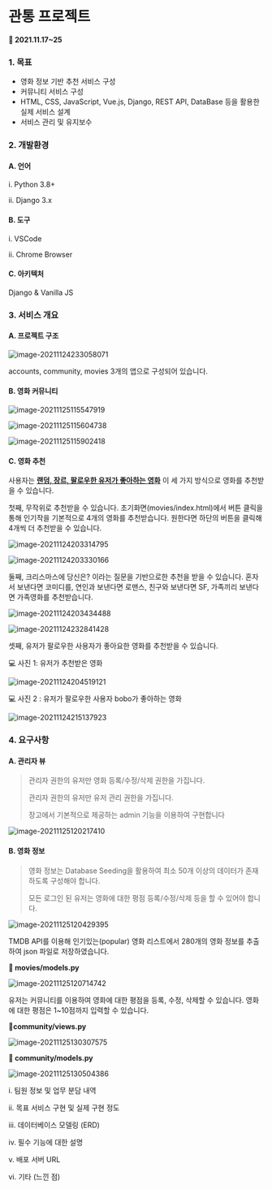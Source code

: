 # 관통 프로젝트

**📆 2021.11.17~25**



### 1. 목표

* 영화 정보 기반 추천 서비스 구성
* 커뮤니티 서비스 구성
* HTML, CSS, JavaScript, Vue.js, Django, REST API, DataBase 등을 활용한 실제 서비스 설계
* 서비스 관리 및 유지보수



### 2. 개발환경

#### A. 언어

i. Python 3.8+

ii. Django 3.x

#### B. 도구

i. VSCode

ii. Chrome Browser

#### C. 아키텍처

Django & Vanilla JS



### 3. 서비스 개요

#### A. 프로젝트 구조

![image-20211124233058071](C:\Users\itrep\AppData\Roaming\Typora\typora-user-images\image-20211124233058071.png)

accounts, community, movies 3개의 앱으로 구성되어 있습니다.

#### B. 영화 커뮤니티

![image-20211125115547919](README.assets/image-20211125115547919.png)

![image-20211125115604738](README.assets/image-20211125115604738.png)

![image-20211125115902418](README.assets/image-20211125115902418.png)



#### C. 영화 추천

사용자는 **<u>랜덤, 장르, 팔로우한 유저가 좋아하는 영화</u>** 이 세 가지 방식으로 영화를 추천받을 수 있습니다.

첫째, 무작위로 추천받을 수 있습니다. 초기화면(movies/index.html)에서 버튼 클릭을 통해 인기작을 기본적으로 4개의 영화를 추천받습니다. 원한다면 하단의 버튼을 클릭해 4개씩 더 추천받을 수 있습니다.

![image-20211124203314795](C:\Users\itrep\AppData\Roaming\Typora\typora-user-images\image-20211124203314795.png)

![image-20211124203330166](C:\Users\itrep\AppData\Roaming\Typora\typora-user-images\image-20211124203330166.png)

둘째, 크리스마스에 당신은? 이라는 질문을 기반으로한 추천을 받을 수 있습니다. 혼자서 보낸다면 코미디를, 연인과 보낸다면 로맨스, 친구와 보낸다면 SF, 가족끼리 보낸다면 가족영화를 추천받습니다.

![image-20211124203434488](C:\Users\itrep\AppData\Roaming\Typora\typora-user-images\image-20211124203434488.png)

![image-20211124232841428](C:\Users\itrep\AppData\Roaming\Typora\typora-user-images\image-20211124232841428.png)

셋째, 유저가 팔로우한 사용자가 좋아요한 영화를 추천받을 수 있습니다. 

💻 사진 1: 유저가 추천받은 영화

![image-20211124204519121](C:\Users\itrep\AppData\Roaming\Typora\typora-user-images\image-20211124204519121.png)

💻 사진 2 : 유저가 팔로우한 사용자 bobo가 좋아하는 영화

![image-20211124215137923](C:\Users\itrep\AppData\Roaming\Typora\typora-user-images\image-20211124215137923.png)



### 4. 요구사항

#### A. 관리자 뷰

> 관리자 권한의 유저만 영화 등록/수정/삭제 권한을 가집니다.
>
> 관리자 권한의 유저만 유저 관리 권한을 가집니다.
>
> 장고에서 기본적으로 제공하는 admin 기능을 이용하여 구현합니다

![image-20211125120217410](README.assets/image-20211125120217410.png)

#### B. 영화 정보

> 영화 정보는 Database Seeding을 활용하여 최소 50개 이상의 데이터가 존재하도록 구성해야 합니다.
>
> 모든 로그인 된 유저는 영화에 대한 평점 등록/수정/삭제 등을 할 수 있어야 합니다.

![image-20211125120429395](README.assets/image-20211125120429395.png)

TMDB API를 이용해 인기있는(popular) 영화 리스트에서 280개의 영화 정보를 추출하여 json 파일로 저장하였습니다.

**📌 movies/models.py**

![image-20211125120714742](README.assets/image-20211125120714742.png)



유저는 커뮤니티를 이용하여 영화에 대한 평점을 등록, 수정, 삭제할 수 있습니다. 영화에 대한 평점은 1~10점까지 입력할 수 있습니다.

**📌community/views.py**

![image-20211125130307575](README.assets/image-20211125130307575.png)

**📌 community/models.py**

![image-20211125130504386](README.assets/image-20211125130504386.png)





i. 팀원 정보 및 업무 분담 내역

ii. 목표 서비스 구현 및 실제 구현 정도

iii. 데이터베이스 모델링 (ERD)

iv. 필수 기능에 대한 설명

v. 배포 서버 URL

vi. 기타 (느낀 점)